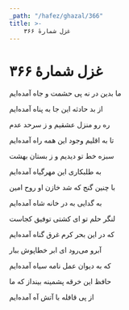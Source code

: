 ```yaml
---
_path: "/hafez/ghazal/366"
title: >-
    غزل شمارهٔ ۳۶۶
---
```

# غزل شمارهٔ ۳۶۶

<div class="b" id="bn1"><div class="m1"><p>ما بدین در نه پی حشمت و جاه آمده‌ایم</p></div>
<div class="m2"><p>از بد حادثه این جا به پناه آمده‌ایم</p></div></div>
<div class="b" id="bn2"><div class="m1"><p>ره رو منزل عشقیم و ز سرحد عدم</p></div>
<div class="m2"><p>تا به اقلیم وجود این همه راه آمده‌ایم</p></div></div>
<div class="b" id="bn3"><div class="m1"><p>سبزه خط تو دیدیم و ز بستان بهشت</p></div>
<div class="m2"><p>به طلبکاری این مهرگیاه آمده‌ایم</p></div></div>
<div class="b" id="bn4"><div class="m1"><p>با چنین گنج که شد خازن او روح امین</p></div>
<div class="m2"><p>به گدایی به در خانه شاه آمده‌ایم</p></div></div>
<div class="b" id="bn5"><div class="m1"><p>لنگر حلم تو ای کشتی توفیق کجاست</p></div>
<div class="m2"><p>که در این بحر کرم غرق گناه آمده‌ایم</p></div></div>
<div class="b" id="bn6"><div class="m1"><p>آبرو می‌رود ای ابر خطاپوش ببار</p></div>
<div class="m2"><p>که به دیوان عمل نامه سیاه آمده‌ایم</p></div></div>
<div class="b" id="bn7"><div class="m1"><p>حافظ این خرقه پشمینه بینداز که ما</p></div>
<div class="m2"><p>از پی قافله با آتش آه آمده‌ایم</p></div></div>
